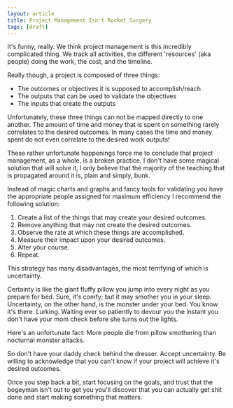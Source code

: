 ```yaml
---
layout: article
title: Project Management Isn't Rocket Surgery
tags: [draft]
---
```


It's funny, really. We think project management is this incredibly complicated
thing. We track all activities, the different 'resources' (aka people) doing the
work, the cost, and the timeline.

Really though, a project is composed of three things:
* The outcomes or objectives it is supposed to accomplish/reach
* The outputs that can be used to validate the objectives
* The inputs that create the outputs

Unfortunately, these three things can not be mapped directly to one another. The
amount of time and money that is spent on something rarely correlates to the
desired outcomes. In many cases the time and money spent do not even correlate
to the desired work outputs! 

These rather unfortunate happenings force me to conclude that project
management, as a whole, is a broken practice. I don't have some magical solution
that will solve it, I only believe that the majority of the teaching that is
propagated around it is, plain and simply, bunk.

Instead of magic charts and graphs and fancy tools for validating you have the
appropriate people assigned for maximum efficiency I recommend the following
solution:

1. Create a list of the things that may create your desired outcomes.
2. Remove anything that may not create the desired outcomes.
3. Observe the rate at which these things are accomplished.
4. Measure their impact upon your desired outcomes.
5. Alter your course.
6. Repeat. 

This strategy has many disadvantages, the most terrifying of which is
uncertainty. 

Certainty is like the giant fluffy pillow you jump into every
night as you prepare for bed. Sure, it's comfy; but it may smother you in your
sleep. Uncertainty, on the other hand, is the monster under your bed. You know
it's there. Lurking. Waiting ever so patiently to devour you the instant you
don't have your mom check before she turns out the lights.

Here's an unfortunate fact: More people die from pillow smothering than
nocturnal monster attacks. 

So don't have your daddy check behind the dresser. Accept uncertainty. Be
willing to acknowledge that you can't know if your project will achieve it's
desired outcomes.

Once you step back a bit, start focusing on the goals, and trust that the
bogeyman isn't out to get you you'll discover that you can actually get shit
done and start making something that matters.
